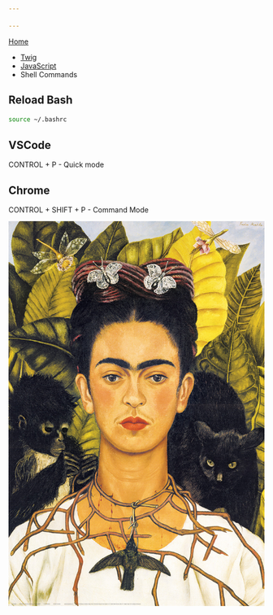 ```yaml
---

---
```

[Home](https://timcoxopc.github.io/d8notes/)

* [Twig](/d8notes/twig)
* [JavaScript](/d8notes/js)
* Shell Commands

## Reload Bash

```bash
source ~/.bashrc
```

## VSCode

CONTROL + P - Quick mode

## Chrome

CONTROL + SHIFT + P - Command Mode

![](/uploads/Frida-Kahlo.jpg)